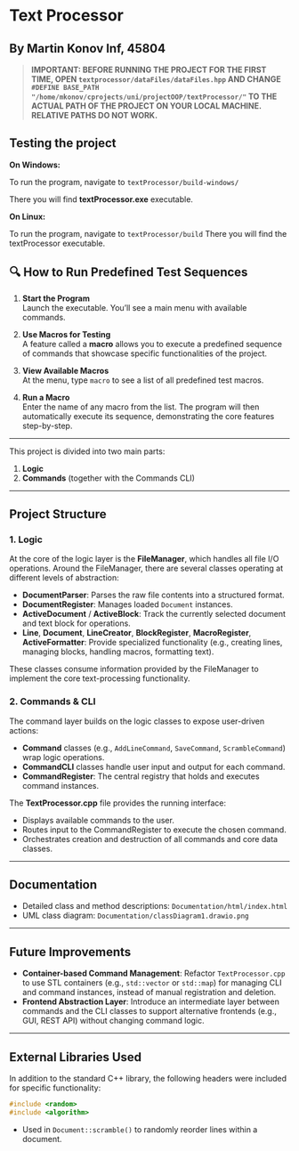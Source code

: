 # Text Processor
## By Martin Konov Inf, 45804

> **IMPORTANT: BEFORE RUNNING THE PROJECT FOR THE FIRST TIME, OPEN `textprocessor/dataFiles/dataFiles.hpp` AND CHANGE `#DEFINE BASE_PATH "/home/mkonov/cprojects/uni/projectOOP/textProcessor/"` TO THE ACTUAL PATH OF THE PROJECT ON YOUR LOCAL MACHINE. RELATIVE PATHS DO NOT WORK.**


## Testing the project
**On Windows:**

To run the program, navigate to `textProcessor/build-windows/`

There you will find **textProcessor.exe** executable. 


**On Linux:**

To run the program, navigate to `textProcessor/build`
There you will find the textProcessor executable.


## 🔍 How to Run Predefined Test Sequences

1. **Start the Program**  
   Launch the executable. You’ll see a main menu with available commands.

2. **Use Macros for Testing**  
   A feature called a **macro** allows you to execute a predefined sequence of commands that showcase specific functionalities of the project.

3. **View Available Macros**  
   At the menu, type `macro` to see a list of all predefined test macros.

4. **Run a Macro**  
   Enter the name of any macro from the list. The program will then automatically execute its sequence, demonstrating the core features step-by-step.



---
This project is divided into two main parts:

1. **Logic**
2. **Commands** (together with the Commands CLI)

---


## Project Structure

### 1. Logic

At the core of the logic layer is the **FileManager**, which handles all file I/O operations. Around the FileManager, there are several classes operating at different levels of abstraction:

* **DocumentParser**: Parses the raw file contents into a structured format.
* **DocumentRegister**: Manages loaded `Document` instances.
* **ActiveDocument** / **ActiveBlock**: Track the currently selected document and text block for operations.
* **Line**, **Document**, **LineCreator**, **BlockRegister**, **MacroRegister**, **ActiveFormatter**: Provide specialized functionality (e.g., creating lines, managing blocks, handling macros, formatting text).

These classes consume information provided by the FileManager to implement the core text-processing functionality.

### 2. Commands & CLI

The command layer builds on the logic classes to expose user-driven actions:

* **Command** classes (e.g., `AddLineCommand`, `SaveCommand`, `ScrambleCommand`) wrap logic operations.
* **CommandCLI** classes handle user input and output for each command.
* **CommandRegister**: The central registry that holds and executes command instances.

The **TextProcessor.cpp** file provides the running interface:

* Displays available commands to the user.
* Routes input to the CommandRegister to execute the chosen command.
* Orchestrates creation and destruction of all commands and core data classes.

---

## Documentation

* Detailed class and method descriptions: `Documentation/html/index.html`
* UML class diagram: `Documentation/classDiagram1.drawio.png`

---

## Future Improvements

* **Container-based Command Management**: Refactor `TextProcessor.cpp` to use STL containers (e.g., `std::vector` or `std::map`) for managing CLI and command instances, instead of manual registration and deletion.
* **Frontend Abstraction Layer**: Introduce an intermediate layer between commands and the CLI classes to support alternative frontends (e.g., GUI, REST API) without changing command logic.

---

## External Libraries Used

In addition to the standard C++ library, the following headers were included for specific functionality:

```cpp
#include <random>
#include <algorithm>
```

* Used in `Document::scramble()` to randomly reorder lines within a document.
